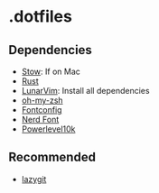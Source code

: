 # .dotfiles

## Dependencies

* [Stow](https://formulae.brew.sh/formula/stow): If on Mac 
* [Rust](https://www.rust-lang.org/tools/install)
* [LunarVim](https://www.lunarvim.org/docs/installation): Install all dependencies
* [oh-my-zsh](https://ohmyz.sh/#install)
* [Fontconfig](https://formulae.brew.sh/formula/fontconfig)
* [Nerd Font](https://github.com/ronniedroid/getnf)
* [Powerlevel10k](https://github.com/romkatv/powerlevel10k#oh-my-zsh)

## Recommended

* [lazygit](https://github.com/jesseduffield/lazygit)
